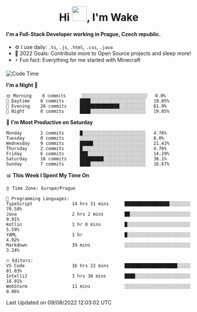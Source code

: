 <h1 align="center">Hi <img src="https://raw.githubusercontent.com/MrWakeCZ/MrWakeCZ/master/Hi.gif" width="40px" />, I'm Wake</h1>

#### I'm a Full-Stack Developer working in Prague, Czech republic.
- ⚙️ I use daily: `.ts`, `.js`, `.html`, `.css`, `.java`
- 🥅 2022 Goals: Contribute more to Open Source projects and sleep more!
- ⚡ Fun fact: Everything for me started with Minecraft

<!--START_SECTION:waka-->
![Code Time](http://img.shields.io/badge/Code%20Time-0%20secs-blue)

**I'm a Night 🦉** 

```text
🌞 Morning    0 commits      ░░░░░░░░░░░░░░░░░░░░░░░░░   0.0% 
🌆 Daytime    8 commits      ████░░░░░░░░░░░░░░░░░░░░░   19.05% 
🌃 Evening    26 commits     ███████████████░░░░░░░░░░   61.9% 
🌙 Night      8 commits      ████░░░░░░░░░░░░░░░░░░░░░   19.05%

```
📅 **I'm Most Productive on Saturday** 

```text
Monday       2 commits      █░░░░░░░░░░░░░░░░░░░░░░░░   4.76% 
Tuesday      0 commits      ░░░░░░░░░░░░░░░░░░░░░░░░░   0.0% 
Wednesday    9 commits      █████░░░░░░░░░░░░░░░░░░░░   21.43% 
Thursday     2 commits      █░░░░░░░░░░░░░░░░░░░░░░░░   4.76% 
Friday       6 commits      ███░░░░░░░░░░░░░░░░░░░░░░   14.29% 
Saturday     16 commits     █████████░░░░░░░░░░░░░░░░   38.1% 
Sunday       7 commits      ████░░░░░░░░░░░░░░░░░░░░░   16.67%

```


📊 **This Week I Spent My Time On** 

```text
⌚︎ Time Zone: Europe/Prague

💬 Programming Languages: 
TypeScript               14 hrs 31 mins      █████████████████░░░░░░░░   70.58% 
Java                     2 hrs 2 mins        ██░░░░░░░░░░░░░░░░░░░░░░░   9.91% 
Kotlin                   1 hr 8 mins         █░░░░░░░░░░░░░░░░░░░░░░░░   5.59% 
YAML                     1 hr                █░░░░░░░░░░░░░░░░░░░░░░░░   4.92% 
Markdown                 39 mins             ░░░░░░░░░░░░░░░░░░░░░░░░░   3.24%

🔥 Editors: 
VS Code                  16 hrs 22 mins      ████████████████████░░░░░   81.03% 
IntelliJ                 3 hrs 38 mins       ████░░░░░░░░░░░░░░░░░░░░░   18.01% 
WebStorm                 11 mins             ░░░░░░░░░░░░░░░░░░░░░░░░░   0.96%

```


 Last Updated on 09/08/2022 12:03:02 UTC
<!--END_SECTION:waka-->
